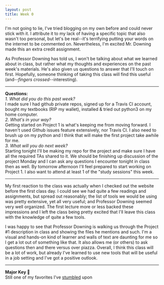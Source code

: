 ```yaml
---
layout: post
title: Week 0
---
```


I'm not going to lie, I've tried blogging on my own before and could never stick with it. I attribute it to my lack of having a specific topic that also wasn't too personal, but let's be real--it's terrifying putting your words on the internet to be commented on. Nevertheless, I'm excited Mr. Downing made this an extra credit assignment. 

As Professor Downing has told us, I won't be talking about what we learned about in class, but rather what my thoughts and experiences on the past week's materials. He's also given us questions to answer that I'll touch on first. Hopefully, someone thinking of taking this class will find this useful (and--*fingers crossed*--interesting).  
***  
__Questions:__  
*1. What did you do this past week?*  
   I made sure I had github private repos, signed up for a Travis CI account, bought my textbooks (RIP my wallet), installed & tried out python3 on my home computer.  
*2. What's in your way?*  
   Getting started on Project 1 is what's keeping me from moving forward. I haven't used Github issues feature extensively, nor Travis CI. I also need to brush up on my python and I think that will make the first project take awhile for me.  
*3. What will you do next week?*  
   Starting tonight I'll be making my repo for the project and make sure I have all the required TAs shared to it. We should be finishing up discussion of the project Monday and I can ask any questions I encounter tonight in class then as well. By tomorrow afternoon I'll feel prepared to start working on Project 1. I also want to attend at least 1 of the "study sessions" this week.  
***  
My first reaction to the class was actually when I checked out the website before the first class day. I could see we had quite a few readings and assignments, but spread out reasonably; the list of tools we would be using was pretty extensive, yet all very useful; and Professor Downing seemed very well organized. The first lecture more or less backed these impressions and I left the class being pretty excited that I'll leave this class with the knowledge of quite a few tools.

I was happy to see that Professor Downing is walking us through the Project #1 description in class and showing the files he mentions and such. I'm a visual and hands-on kind of learner and walls of text are daunting for me so I get a lot out of something like that. It also allows me (or others) to ask questions then and there versus over piazza. Overall, I think this class will be a lot of work, but already I've learned to use new tools that will be useful in a job setting and I've got a positive outlook.
***  
__Major Key :key:__  
Still one of my favorites I've [stumbled](http://www.stumbleupon.com/su/5zWx9L) upon
